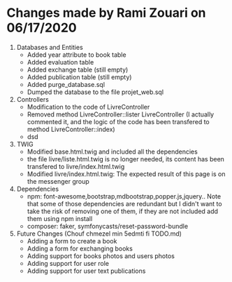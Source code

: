 # Changes made by Rami Zouari on 06/17/2020

1. Databases and Entities
    - Added year attribute to book table
    - Added evaluation table
    - Added exchange table (still empty)
    - Added publication table (still empty)
    - Added purge_database.sql
    - Dumped the database to the file projet_web.sql
2. Controllers
    - Modification to the code of LivreController
    - Removed method LivreController::lister LivreController (I actually commented it, and the logic of the code has been transfered to method LivreController::index)
    - dsd
3. TWIG
    - Modified base.html.twig and included all the dependencies
    - the file livre/liste.html.twig is no longer needed, its content has been transfered to livre/index.html.twig
    - Modified livre/index.html.twig: The expected result of this page is on the messenger group
4. Dependencies
    - npm: font-awesome,bootstrap,mdbootstrap,popper.js,jquery.. Note that some of those dependencies are redundant but I didn't want to take the risk of removing one of them, if they are not included add them using npm install
    - composer: faker, symfonycasts/reset-password-bundle
5. Future Changes (Chouf chmezel min 5edmti fi TODO.md)
    - Adding a form to create a book
    - Adding a form for exchanging books
    - Adding support for books photos and users photos
    - Adding support for user role
    - Adding support for user text publications
